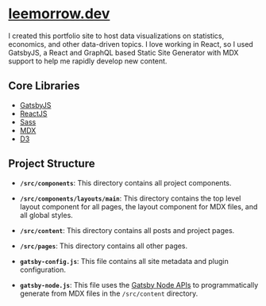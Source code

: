 # [leemorrow.dev](https://leemorrow.dev)

I created this portfolio site to host data visualizations on statistics, economics, and other data-driven topics. I love working in React, so I used GatsbyJS, a React and GraphQL based Static Site Generator with MDX support to help me rapidly develop new content.

## Core Libraries

- [GatsbyJS](https://www.gatsbyjs.org/)
- [ReactJS](https://reactjs.org/)
- [Sass](https://sass-lang.com/)
- [MDX](https://mdxjs.com/)
- [D3](https://d3js.org/)

## Project Structure

- **`/src/components`**: This directory contains all project components.

- **`/src/components/layouts/main`**: This directory contains the top level layout component for all pages, the layout component for MDX files, and all global styles.

- **`/src/content`**: This directory contains all posts and project pages.

- **`/src/pages`**: This directory contains all other pages.

- **`gatsby-config.js`**: This file contains all site metadata and plugin configuration.

- **`gatsby-node.js`**: This file uses the [Gatsby Node APIs](https://www.gatsbyjs.org/docs/node-apis/) to programmatically generate from MDX files in the `/src/content` directory.
